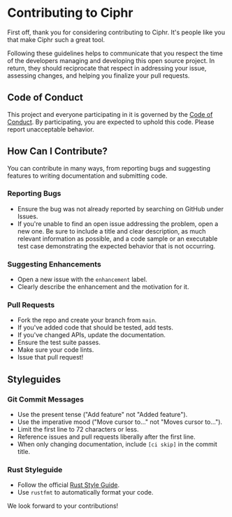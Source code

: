 # Contributing to Ciphr

First off, thank you for considering contributing to Ciphr. It's people like you that make Ciphr such a great tool.

Following these guidelines helps to communicate that you respect the time of the developers managing and developing this open source project. In return, they should reciprocate that respect in addressing your issue, assessing changes, and helping you finalize your pull requests.

## Code of Conduct

This project and everyone participating in it is governed by the [Code of Conduct](code-of-conduct.md). By participating, you are expected to uphold this code. Please report unacceptable behavior.

## How Can I Contribute?

You can contribute in many ways, from reporting bugs and suggesting features to writing documentation and submitting code.

### Reporting Bugs

- Ensure the bug was not already reported by searching on GitHub under Issues.
- If you're unable to find an open issue addressing the problem, open a new one. Be sure to include a title and clear description, as much relevant information as possible, and a code sample or an executable test case demonstrating the expected behavior that is not occurring.

### Suggesting Enhancements

- Open a new issue with the `enhancement` label.
- Clearly describe the enhancement and the motivation for it.

### Pull Requests

- Fork the repo and create your branch from `main`.
- If you've added code that should be tested, add tests.
- If you've changed APIs, update the documentation.
- Ensure the test suite passes.
- Make sure your code lints.
- Issue that pull request!

## Styleguides

### Git Commit Messages

- Use the present tense ("Add feature" not "Added feature").
- Use the imperative mood ("Move cursor to..." not "Moves cursor to...").
- Limit the first line to 72 characters or less.
- Reference issues and pull requests liberally after the first line.
- When only changing documentation, include `[ci skip]` in the commit title.

### Rust Styleguide

- Follow the official [Rust Style Guide](https://doc.rust-lang.org/1.0.0/style/index.html).
- Use `rustfmt` to automatically format your code.

We look forward to your contributions! 
